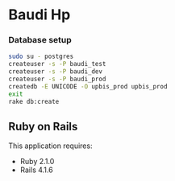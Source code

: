 Baudi Hp
================

### Database setup

```bash
sudo su - postgres
createuser -s -P baudi_test
createuser -s -P baudi_dev
createuser -s -P baudi_prod
createdb -E UNICODE -O upbis_prod upbis_prod
exit
rake db:create
```
Ruby on Rails
-------------

This application requires:
- Ruby 2.1.0
- Rails 4.1.6

